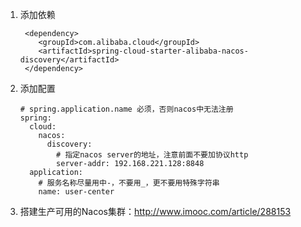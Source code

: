 1. 添加依赖
    ```text
     <dependency>
        <groupId>com.alibaba.cloud</groupId>
        <artifactId>spring-cloud-starter-alibaba-nacos-discovery</artifactId>
     </dependency>
    ```
2. 添加配置
    ```text
    # spring.application.name 必须，否则nacos中无法注册    
    spring:
      cloud:
        nacos:
          discovery:
            # 指定nacos server的地址，注意前面不要加协议http
            server-addr: 192.168.221.128:8848
      application:
        # 服务名称尽量用中-，不要用_，更不要用特殊字符串
        name: user-center
    ```
3. 搭建生产可用的Nacos集群：http://www.imooc.com/article/288153

